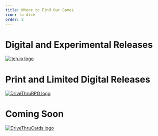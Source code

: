 ```yaml
---
title: Where to Find Our Games
icon: fa-dice
order: 2
---
```


# Digital and Experimental Releases

[![itch.io logo](assets/images/itchio_logo.png)](https://berdandy.itch.io)

# Print and Limited Digital Releases

[![DriveThruRPG logo](assets/images/dtrpg_logo.png)](https://www.drivethrurpg.com/browse/pub/12986/Berdandy-Studios)

# Coming Soon

[![DriveThruCards logo](assets/images/dtcards_logo.png)](https://www.drivethrucards.com/browse/pub/12986/Berdandy-Studios)

